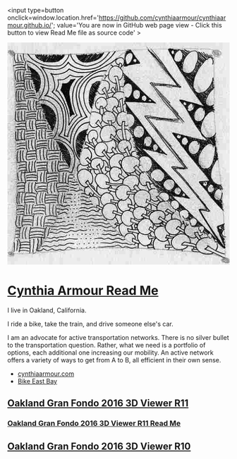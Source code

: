<span style=display:none; >[You are now in GitHub source code view - click this link to view Read Me file as a web page]
( https://cynthiaarmour.github.io/index.html#readme.md "View file as a web page." ) </span>
<input type=button onclick=window.location.href='https://github.com/cynthiaarmour/cynthiaarmour.github.io/'; value='You are now in GitHub web page view - Click this button to view Read Me file as source code' >



![]( cynthia-draw-lightning.jpg )

[Cynthia Armour Read Me]( index.html )
===

I live in Oakland, California. 

I ride a bike, take the train, and drive someone else's car. 

I am an advocate for active transportation networks. 
There is no silver bullet to the transportation question. 
Rather, what we need is a portfolio of options, each additional one increasing our mobility. 
An active network offers a variety of ways to get from A to B, all efficient in their own sense.  

* [cynthiaarmour.com]( http://www.cynthiaarmour.com/ )
* [Bike East Bay]( https://bikeeastbay.org/staff )


## [Oakland Gran Fondo 2016 3D Viewer R11]( https://cynthiaarmour.github.io/oakland-gran-fondo-2016/r11/ )

### [Oakland Gran Fondo 2016 3D Viewer R11 Read Me]( https://cynthiaarmour.github.io/oakland-gran-fondo-2016/#readme.md )

## [Oakland Gran Fondo 2016 3D Viewer R10]( https://cynthiaarmour.github.io/oakland-gran-fondo-2016 )